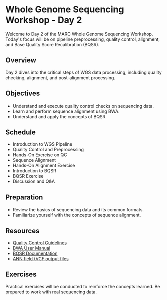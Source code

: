 # Whole Genome Sequencing Workshop - Day 2
Welcome to Day 2 of the MARC Whole Genome Sequencing Workshop. Today's focus will be on pipeline preprocessing, quality control, alignment, and Base Quality Score Recalibration (BQSR).

## Overview
Day 2 dives into the critical steps of WGS data processing, including quality checking, alignment, and post-alignment processing.

## Objectives
* Understand and execute quality control checks on sequencing data.
* Learn and perform sequence alignment using BWA.
* Understand and apply the concepts of BQSR.
## Schedule
* Introduction to WGS Pipeline
* Quality Control and Preprocessing
* Hands-On Exercise on QC
* Sequence Alignment
* Hands-On Alignment Exercise
* Introduction to BQSR
* BQSR Exercise
* Discussion and Q&A
## Preparation
* Review the basics of sequencing data and its common formats.
* Familiarize yourself with the concepts of sequence alignment.
## Resources
* [Quality Control Guidelines](https://github.com/ga4gh/quality-control-wgs)
* [BWA User Manual](https://bio-bwa.sourceforge.net/bwa.shtml)
* [BQSR Documentation](https://gatk.broadinstitute.org/hc/en-us/articles/360035890531-Base-Quality-Score-Recalibration-BQSR-)
* [ANN field (VCF output files](https://pcingola.github.io/SnpEff/snpeff/inputoutput/#ann-field-vcf-output-files)
## Exercises
Practical exercises will be conducted to reinforce the concepts learned. Be prepared to work with real sequencing data.


